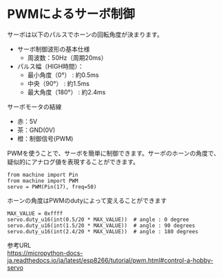 # PWMによるサーボ制御

サーボは以下のパルスでホーンの回転角度が決まります。

- サーボ制御波形の基本仕様
  - 周波数：50Hz（周期20ms）
- パルス幅（HIGH時間）：
  - 最小角度（0°） : 約0.5ms
  - 中央（90°） : 約1.5ms 
  - 最大角度（180°） : 約2.4ms 

サーボモータの結線
- 赤：5V
- 茶：GND(0V)
- 橙：制御信号(PWM)


PWMを使うことで、サーボを簡単に制御できます。サーボのホーンの角度で、疑似的にアナログ値を表現することができます。
```
from machine import Pin
from machine import PWM
servo = PWM(Pin(17), freq=50)
```
ホーンの角度はPWMのdutyによって変えることができます
```
MAX_VALUE = 0xffff
servo.duty_u16(int(0.5/20 * MAX_VALUE))  # angle : 0 degree
servo.duty_u16(int(1.5/20 * MAX_VALUE))  # angle : 90 degrees
servo.duty_u16(int(2.4/20 * MAX_VALUE))  # angle : 180 degrees
```
参考URL<br>
https://micropython-docs-ja.readthedocs.io/ja/latest/esp8266/tutorial/pwm.html#control-a-hobby-servo
